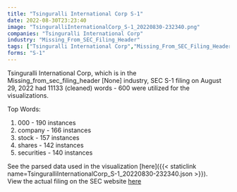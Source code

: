 ```yaml
---
title: "Tsinguralli International Corp S-1"
date: 2022-08-30T23:23:40
image: "TsinguralliInternationalCorp_S-1_20220830-232340.png"
companies: "Tsinguralli International Corp"
industry: "Missing_From_SEC_Filing_Header"
tags: ["Tsinguralli International Corp","Missing_From_SEC_Filing_Header","08-29-2022","S-1"]
forms: "S-1"
---
```

Tsinguralli International Corp, which is in the Missing_from_sec_filing_header [None] industry, SEC S-1 filing on August 29, 2022 had 11133 (cleaned) words - 600 were utilized for the visualizations.

Top Words:
1. 000 - 190 instances
2. company - 166 instances
3. stock - 157 instances
4. shares - 142 instances
5. securities - 140 instances


See the parsed data used in the visualization [here]({{< staticlink name=TsinguralliInternationalCorp_S-1_20220830-232340.json >}}).  
View the actual filing on the SEC website [here](https://www.sec.gov/Archives/edgar/data/1942432/0001942432-22-000002.txt)
